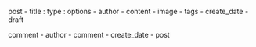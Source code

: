 post
    - title    : type     : options
    - author
    - content
    - image
    - tags
    - create_date
    - draft



comment
    - author
    - comment
    - create_date
    - post 

